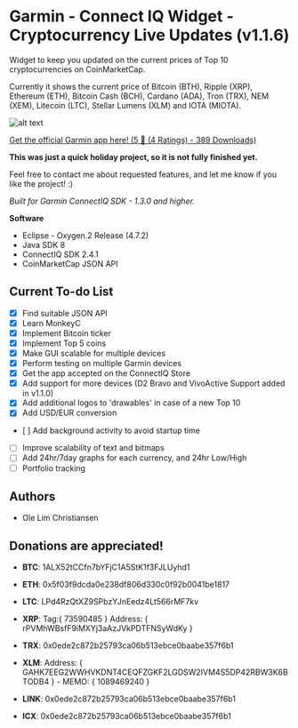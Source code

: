 # Garmin - Connect IQ Widget - Cryptocurrency Live Updates (v1.1.6)
Widget to keep you updated on the current prices of Top 10 cryptocurrencies on CoinMarketCap. 

Currently it shows the current price of Bitcoin (BTH), Ripple (XRP), Ethereum (ETH), Bitcoin Cash (BCH), Cardano (ADA), Tron (TRX), NEM (XEM), Litecoin (LTC), Stellar Lumens (XLM) and IOTA (MIOTA).

![alt text](https://github.com/YoungChulDK/GarminCryptoPrices/blob/master/Images/Page1USD.png?raw=true)

[Get the official Garmin app here! (5 :stars: (4 Ratings) - 389 Downloads)](https://apps.garmin.com/da-DK/apps/eb6d1bc7-c9a3-4c17-9c33-41894f023064)

**This was just a quick holiday project, so it is not fully finished yet.** 

Feel free to contact me about requested features, and let me know if you like the project! :)

*Built for Garmin ConnectIQ SDK - 1.3.0 and higher.*

**Software**
- Eclipse - Oxygen.2 Release (4.7.2)
- Java SDK 8
- ConnectIQ SDK 2.4.1
- CoinMarketCap JSON API

## Current To-do List
- [X] Find suitable JSON API
- [X] Learn MonkeyC 
- [X] Implement Bitcoin ticker
- [X] Implement Top 5 coins
- [X] Make GUI scalable for multiple devices
- [X] Perform testing on multiple Garmin devices
- [X] Get the app accepted on the ConnectIQ Store
- [X] Add support for more devices (D2 Bravo and VivoActive Support added in v1.1.0)
- [X] Add additional logos to 'drawables' in case of a new Top 10
- [X] Add USD/EUR conversion
- [ ] Add background activity to avoid startup time
- [ ] Improve scalability of text and bitmaps
- [ ] Add 24hr/7day graphs for each currency, and 24hr Low/High
- [ ] Portfolio tracking

## Authors
* Ole Lim Christiansen

## Donations are appreciated!
- **BTC**: 1ALX52tCCfn7bYFjC1A5StK1f3FJLUyhd1

- **ETH**: 0x5f03f9dcda0e238df806d330c0f92b0041be1817

- **LTC**: LPd4RzQtXZ9SPbzYJnEedz4Lt566rMF7kv

- **XRP**: Tag:{ 73590485 } Address: { rPVMhWBsfF9iMXYj3aAzJVkPDTFNSyWdKy }

- **TRX**: 0x0ede2c872b25793ca06b513ebce0baabe357f6b1

- **XLM**: Address: { GAHK7EEG2WWHVKDNT4CEQFZGKF2LGDSW2IVM4S5DP42RBW3K6BTODB4 } - MEMO: { 1089469240 }

- **LINK**: 0x0ede2c872b25793ca06b513ebce0baabe357f6b1

- **ICX**: 0x0ede2c872b25793ca06b513ebce0baabe357f6b1

